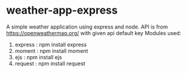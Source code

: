 # weather-app-express
A simple weather application using express and node.
API is from https://openweathermap.org/ with given api default key
Modules used:

1. express : npm install express
2. moment : npm install moment
3. ejs : npm install ejs
4. request : npm install request
